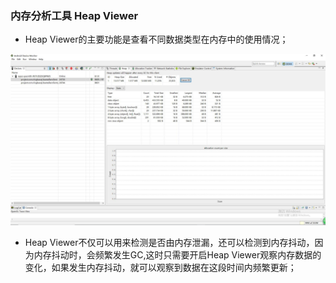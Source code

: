 ###  内存分析工具 Heap Viewer
+ Heap Viewer的主要功能是查看不同数据类型在内存中的使用情况；

![image](https://github.com/ningbaoqi/PerformanceOptimization/blob/master/gif/a20.jpg)

+ Heap Viewer不仅可以用来检测是否由内存泄漏，还可以检测到内存抖动，因为内存抖动时，会频繁发生GC,这时只需要开启Heap Viewer观察内存数据的变化，如果发生内存抖动，就可以观察到数据在这段时间内频繁更新；
